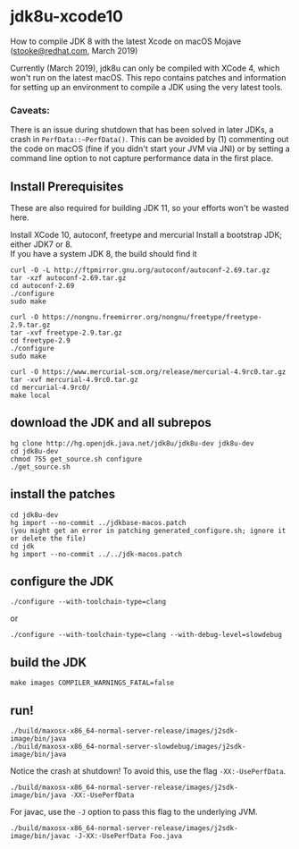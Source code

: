 # jdk8u-xcode10

How to compile JDK 8 with the latest Xcode on macOS Mojave
(stooke@redhat.com, March 2019)

Currently (March 2019), jdk8u can only be compiled with XCode 4, which won't run on the latest macOS.
This repo contains patches and information for setting up an environment to compile a JDK using the very latest tools.

### Caveats:
There is an issue during shutdown that has been solved in later JDKs, a crash in `PerfData::~PerfData()`.
This can be avoided by (1) commenting out the code on macOS (fine if you didn't start your JVM via JNI)
or by setting a command line option to not capture performance data in the first place.


## Install Prerequisites

These are also required for building JDK 11, so your efforts won't be wasted here.

Install XCode 10, autoconf, freetype and mercurial
Install a bootstrap JDK; either JDK7 or 8.  
If you have a system JDK 8, the build should find it

```
curl -O -L http://ftpmirror.gnu.org/autoconf/autoconf-2.69.tar.gz
tar -xzf autoconf-2.69.tar.gz
cd autoconf-2.69
./configure
sudo make

curl -O https://nongnu.freemirror.org/nongnu/freetype/freetype-2.9.tar.gz
tar -xvf freetype-2.9.tar.gz
cd freetype-2.9
./configure
sudo make

curl -O https://www.mercurial-scm.org/release/mercurial-4.9rc0.tar.gz
tar -xvf mercurial-4.9rc0.tar.gz
cd mercurial-4.9rc0/
make local
```

## download the JDK and all subrepos

```
hg clone http://hg.openjdk.java.net/jdk8u/jdk8u-dev jdk8u-dev
cd jdk8u-dev
chmod 755 get_source.sh configure
./get_source.sh
```

## install the patches

```
cd jdk8u-dev
hg import --no-commit ../jdkbase-macos.patch
(you might get an error in patching generated_configure.sh; ignore it or delete the file)
cd jdk
hg import --no-commit ../../jdk-macos.patch
```

## configure the JDK

```
./configure --with-toolchain-type=clang
```
or 

```
./configure --with-toolchain-type=clang --with-debug-level=slowdebug
```

## build the JDK

```
make images COMPILER_WARNINGS_FATAL=false
```

## run!

```
./build/maxosx-x86_64-normal-server-release/images/j2sdk-image/bin/java
./build/maxosx-x86_64-normal-server-slowdebug/images/j2sdk-image/bin/java
```

Notice the crash at shutdown!
To avoid this, use the flag `-XX:-UsePerfData`.
```
./build/maxosx-x86_64-normal-server-release/images/j2sdk-image/bin/java -XX:-UsePerfData
```

For javac, use the `-J` option to pass this flag to the underlying JVM.
```
./build/maxosx-x86_64-normal-server-release/images/j2sdk-image/bin/javac -J-XX:-UsePerfData Foo.java
```

